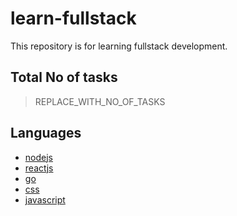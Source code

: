 # learn-fullstack

This repository is for learning fullstack development.

## Total No of tasks

> REPLACE_WITH_NO_OF_TASKS

## Languages

- [nodejs](nodejs)
- [reactjs](reactjs)
- [go](go)
- [css](css)
- [javascript](javascript)
